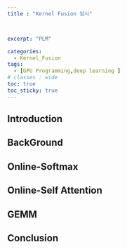 ```yaml
---
title : "Kernel Fusion 임시"



excerpt: "PLM"

categories:
  - Kernel_Fusion
tags:
  - [GPU Programming,deep learning ]
# classes : wide
toc: true
toc_sticky: true
---
```

## Introduction


## BackGround



## Online-Softmax


## Online-Self Attention


## GEMM

## Conclusion

